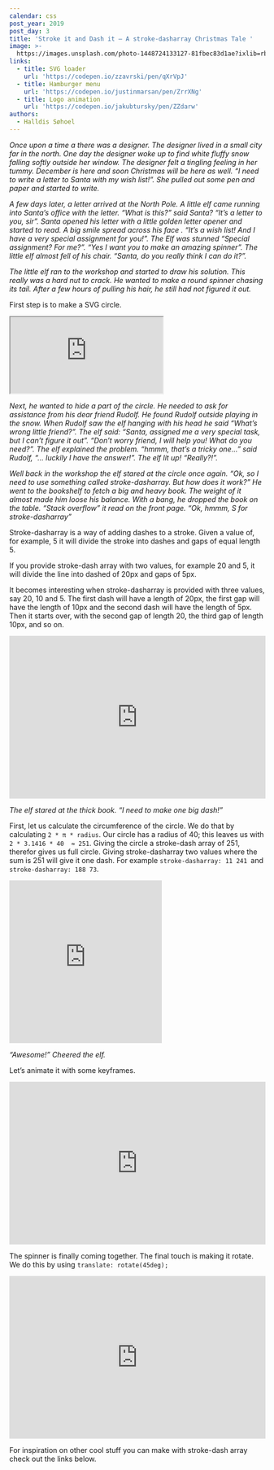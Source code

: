 ```yaml
---
calendar: css
post_year: 2019
post_day: 3
title: 'Stroke it and Dash it – A stroke-dasharray Christmas Tale '
image: >-
  https://images.unsplash.com/photo-1448724133127-81fbec83d1ae?ixlib=rb-1.2.1&ixid=eyJhcHBfaWQiOjEyMDd9&auto=format&fit=crop&w=1950&q=80
links:
  - title: SVG loader
    url: 'https://codepen.io/zzavrski/pen/qXrVpJ'
  - title: Hamburger menu
    url: 'https://codepen.io/justinmarsan/pen/ZrrXNg'
  - title: Logo animation
    url: 'https://codepen.io/jakubtursky/pen/ZZdarw'
authors:
  - Halldis Søhoel
---
```

_Once upon a time a there was a designer. The designer lived in a small city far in the north. One day the designer woke up to find white fluffy snow falling softly outside her window. The designer felt a tingling feeling in her tummy. December is here and soon Christmas will be here as well. “I need to write a letter to Santa with my wish list!”. She pulled out some pen and paper and started to write._ 

_A few days later, a letter arrived at the North Pole. A little elf came running into Santa’s office with the letter. “What is this?” said Santa? “It’s a letter to you, sir”. Santa opened his letter with a little golden letter opener and started to read. A big smile spread across his face . “It’s a wish list! And I have a very special assignment for you!”. The Elf was stunned “Special assignment? For me?”. “Yes I want you to make an amazing spinner”. The little elf almost fell of his chair. “Santa, do you really think I can do it?”._ 

_The little elf ran to the workshop and started to draw his solution. This really was a hard nut to crack. He wanted to make a round spinner chasing its tail. After a few hours of pulling his hair, he still had not figured it out._ 

First step is to make a SVG circle. 

<iframe src="https://codepen.io/halldis-sohoel/pen/BaaeEGv">
</iframe>

_Next, he wanted to hide a part of the circle. He needed to ask for assistance from his dear friend Rudolf. He found Rudolf outside playing in the snow. When Rudolf saw the elf hanging with his head he said “What’s wrong little friend?”. The elf said: “Santa, assigned me a very special task, but I can’t figure it out”. “Don’t worry friend, I will help you! What do you need?”. The elf explained the problem. “hmmm, that’s a tricky one…” said Rudolf, “… luckily I have the answer!”. The elf lit up! “Really?!”._

_Well back in the workshop the elf stared at the circle once again. “Ok, so I need to use something called stroke-dasharray. But how does it work?” He went to the bookshelf to fetch a big and heavy book. The weight of it almost made him loose his balance. With a bang, he dropped the book on the table. “Stack overflow” it read on the front page. “Ok, hmmm, S for stroke-dasharray”_

Stroke-dasharray is a way of adding dashes to a stroke. Given a value of, for example, 5 it will divide the stroke into dashes and gaps of equal length 5. 

If you provide stroke-dash array with two values, for example 20 and 5, it will divide the line into dashed of 20px and gaps of 5px.

 It becomes interesting when stroke-dasharray is provided with three values, say 20, 10 and 5. The first dash will have a length of 20px, the first gap will have the length of 10px and the second dash will have the length of 5px. Then it starts over, with the second gap of length 20, the third gap of length 10px, and so on.

<iframe height="320" style="width: 100%;" scrolling="no" src="https://codepen.io/halldis-sohoel/pen/PoovgvX
" frameborder="no" allowtransparency="true" allowfullscreen="true">
</iframe>

_The elf stared at the thick book. “I need to make one big dash!”_

First, let us calculate the circumference of the circle. We do that by calculating `2 * π * radius`. Our circle has a radius of 40; this leaves us with `2 * 3.1416 * 40  ≈ 251`. Giving the circle a stroke-dash array of 251, therefor gives us full circle. Giving stroke-dasharray two values where the sum is 251 will give it one dash. For example `stroke-dasharray: 11 241 `and `stroke-dasharray: 188 73`. 

<iframe height="320" style="maxWidth: 100%" scrolling="no" src="https://codepen.io/halldis-sohoel/pen/gOOJNgM" frameborder="no" allowtransparency="true" allowfullscreen="true"></iframe>

_“Awesome!” Cheered the elf._ 

Let’s animate it with some keyframes. 

<iframe height="320" style="width: 100%;" scrolling="no" src="https://codepen.io/halldis-sohoel/pen/dyyEEYe" frameborder="no" allowtransparency="true" allowfullscreen="true">

</iframe>

The spinner is finally coming together. The final touch is making it rotate. We do this by using `translate: rotate(45deg);` 

<iframe height="320" style="width: 100%;" scrolling="no" src="https://codepen.io/halldis-sohoel/pen/yLLWWzV" frameborder="no" allowtransparency="true" allowfullscreen="true">

</iframe>

For inspiration on other cool stuff you can make with stroke-dash array check out the links below.
